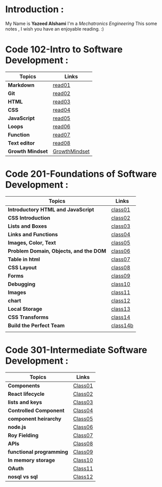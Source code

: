 # Introduction :
My Name is **Yazeed Alshami** I'm a *Mechatronics Engineering* 
This some notes , I wish you have an enjoyable reading. :)
# Code 102-Intro to Software Development  :

| Topics      | Links       |
| ----------- | ----------- |
| **Markdown**  |   [read01](https://yazeedalsahmi.github.io/reading-notes/read01)  |
|  **Git**      |   [read02](https://yazeedalsahmi.github.io/reading-notes/read02)  |
|   **HTML**    |   [read03](https://yazeedalsahmi.github.io/reading-notes/read03)  |
|  **CSS**      |   [read04](https://yazeedalsahmi.github.io/reading-notes/read04)  |
| **JavaScript**   |  [read05](https://yazeedalsahmi.github.io/reading-notes/read05)  |
| **Loops**        |  [read06](https://yazeedalsahmi.github.io/reading-notes/read06)  |
| **Function**     |  [read07](https://yazeedalsahmi.github.io/reading-notes/read07) |
|**Text editor**           | [read08](https://yazeedalsahmi.github.io/reading-notes/read08)|
|**Growth Mindset**| [GrowthMindset](https://yazeedalsahmi.github.io/reading-notes/GrowthMindset)|

# Code 201-Foundations of Software Development  : 

| Topics      | Links       |
| ----------- | ----------- |
| **Introductory HTML and JavaScript**|   [class01](https://yazeedalsahmi.github.io/reading-notes/class01)|
| **CSS Introduction**           |   [class02](https://yazeedalsahmi.github.io/reading-notes/class02)          |
| **Lists and Boxes**            |   [class03](https://yazeedalsahmi.github.io/reading-notes/class03)          |
| **Links and Functions**            |  [class04](https://yazeedalsahmi.github.io/reading-notes/class04)            |
| **Images, Color, Text**            | [class05](https://yazeedalsahmi.github.io/reading-notes/class05)              |
| **Problem Domain, Objects, and the DOM**            |    [class06](https://yazeedalsahmi.github.io/reading-notes/class06)         |
| **Table in html**             |   [class07](https://yazeedalsahmi.github.io/reading-notes/class07)           |
| **CSS Layout**            |   [class08](https://yazeedalsahmi.github.io/reading-notes/class08)          |
|  **Forms**           |      [class09](https://yazeedalsahmi.github.io/reading-notes/class09)       |  
|    **Debugging**         |    [class10](https://yazeedalsahmi.github.io/reading-notes/class10)         |
|  **Images**           |  [class11](https://yazeedalsahmi.github.io/reading-notes/class11)           |
|  **chart**           |    [class12](https://yazeedalsahmi.github.io/reading-notes/class12)         |
|   **Local Storage**          |    [class13](https://yazeedalsahmi.github.io/reading-notes/class13)         |
|   **CSS Transforms**          |   [class14](https://yazeedalsahmi.github.io/reading-notes/class14)           |
|    **Build the Perfect Team**         |   [class14b](https://yazeedalsahmi.github.io/reading-notes/class14b)          |
|             |             |

# Code 301-Intermediate Software Development : 

| Topics      | Links       |
| ----------- | ----------- |
| **Components**            | [Class01](https://yazeedalsahmi.github.io/reading-notes/Class01)            |
|   **React lifecycle**          | [Class02](https://yazeedalsahmi.github.io/reading-notes/Class02)            |
|   **lists and keys**          |  [Class03](https://yazeedalsahmi.github.io/reading-notes/Class03)           |
|   **Controlled Component**          |  [Class04](https://yazeedalsahmi.github.io/reading-notes/Class04)           |
|   **component heirarchy**          |  [Class05](https://yazeedalsahmi.github.io/reading-notes/Class05)           |
|   **node.js**          |  [Class06](https://yazeedalsahmi.github.io/reading-notes/Class06)           |
|  **Roy Fielding**           |  [Class07](https://yazeedalsahmi.github.io/reading-notes/Class07)           |
| **APIs**            |   [Class08](https://yazeedalsahmi.github.io/reading-notes/Class08)          |
|   **functional programming**          | [Class09](https://yazeedalsahmi.github.io/reading-notes/Class09)            |
| **In memory storage** | [Class10](https://yazeedalsahmi.github.io/reading-notes/Class10) |
|   **OAuth**          |  [Class11](https://yazeedalsahmi.github.io/reading-notes/Class11)          |
|    **nosql vs sql**        | [Class12](https://yazeedalsahmi.github.io/reading-notes/Class12)            |
